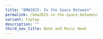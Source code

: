 ```yaml
---
title: "BMW2025: In the Space Between"
permalink: /bmw2025-in-the-space-between/
variant: tiptap
description: ""
third_nav_title: Book and Music Week
---
```

